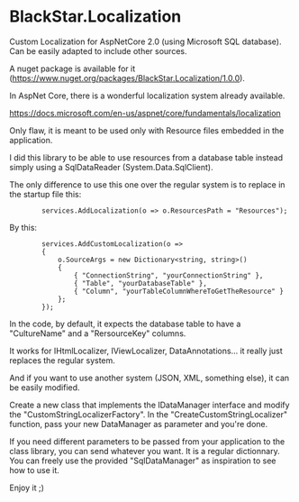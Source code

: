 # BlackStar.Localization
Custom Localization for AspNetCore 2.0 (using Microsoft SQL database). Can be easily adapted to include other sources.

A nuget package is available for it (https://www.nuget.org/packages/BlackStar.Localization/1.0.0).

In AspNet Core, there is a wonderful localization system already available.

https://docs.microsoft.com/en-us/aspnet/core/fundamentals/localization

Only flaw, it is meant to be used only with Resource files embedded in the application.

I did this library to be able to use resources from a database table instead simply using a SqlDataReader (System.Data.SqlClient).

The only difference to use this one over the regular system is to replace in the startup file this:

            services.AddLocalization(o => o.ResourcesPath = "Resources");

By this:

            services.AddCustomLocalization(o =>
            {
                o.SourceArgs = new Dictionary<string, string>()
                {
                    { "ConnectionString", "yourConnectionString" },
                    { "Table", "yourDatabaseTable" },
                    { "Column", "yourTableColumnWhereToGetTheResource" }
                };
            });

In the code, by default, it expects the database table to have a "CultureName" and a "RersourceKey" columns.

It works for IHtmlLocalizer, IViewLocalizer, DataAnnotations... it really just replaces the regular system.

And if you want to use another system (JSON, XML, something else), it can be easily modified.

Create a new class that implements the IDataManager interface and modify the "CustomStringLocalizerFactory". In the "CreateCustomStringLocalizer" function, pass your new DataManager as parameter and you're done.

If you need different parameters to be passed from your application to the class library, you can send whatever you want. It is a regular dictionnary. You can freely use the provided "SqlDataManager" as inspiration to see how to use it.

Enjoy it ;)
